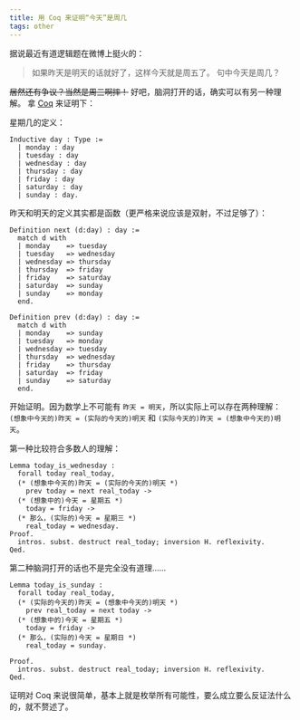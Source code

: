 ```yaml
---
title: 用 Coq 来证明“今天”是周几
tags: other
---
```


据说最近有道逻辑题在微博上挺火的：

> 如果昨天是明天的话就好了，这样今天就是周五了。 句中今天是周几？

<del>居然还有争议？当然是周三啊摔！</del>
好吧，脑洞打开的话，确实可以有另一种理解。
拿 [Coq](http://zh.wikipedia.org/zh/Coq) 来证明下：

星期几的定义：
```coq
Inductive day : Type :=
  | monday : day
  | tuesday : day
  | wednesday : day
  | thursday : day
  | friday : day
  | saturday : day
  | sunday : day.
```

昨天和明天的定义其实都是函数（更严格来说应该是双射，不过足够了）：
```coq
Definition next (d:day) : day :=
  match d with
  | monday    => tuesday
  | tuesday   => wednesday
  | wednesday => thursday
  | thursday  => friday
  | friday    => saturday
  | saturday  => sunday
  | sunday    => monday
  end.

Definition prev (d:day) : day :=
  match d with
  | monday    => sunday
  | tuesday   => monday
  | wednesday => tuesday
  | thursday  => wednesday
  | friday    => thursday
  | saturday  => friday
  | sunday    => saturday
  end.
```

开始证明。因为数学上不可能有 `昨天 = 明天`，所以实际上可以存在两种理解：   
`(想象中今天的)昨天 = (实际的今天的)明天` 和 `(实际今天的)昨天 = (想象中今天的)明天`。

第一种比较符合多数人的理解：
```coq
Lemma today_is_wednesday :
  forall today real_today,
  (* (想象中今天的)昨天 = (实际的今天的)明天 *)
    prev today = next real_today ->
  (* (想象中的)今天 = 星期五 *)
    today = friday ->
  (* 那么，(实际的)今天 = 星期三 *)
    real_today = wednesday.
Proof.
  intros. subst. destruct real_today; inversion H. reflexivity.
Qed.
```

第二种脑洞打开的话也不是完全没有道理……
```coq
Lemma today_is_sunday :
  forall today real_today,
  (* (实际的今天的)昨天 = (想象中今天的)明天 *)
    prev real_today = next today ->
  (* (想象中的)今天 = 星期五 *)
    today = friday ->
  (* 那么，(实际的)今天 = 星期日 *)
    real_today = sunday.

Proof.
  intros. subst. destruct real_today; inversion H. reflexivity.
Qed.
```

证明对 Coq 来说很简单，基本上就是枚举所有可能性，要么成立要么反证法什么的，就不赘述了。

